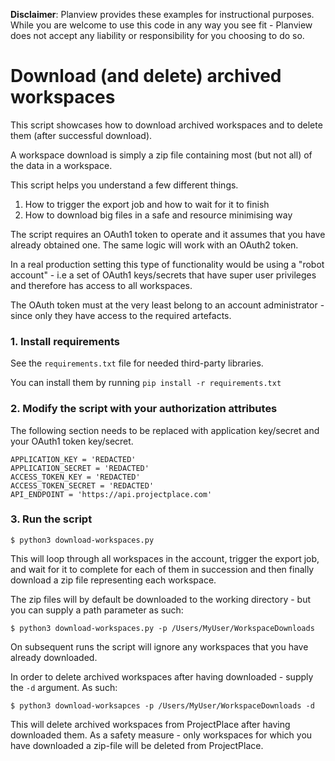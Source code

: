 **Disclaimer**: Planview provides these examples for instructional purposes. While you are welcome to use this
code in any way you see fit - Planview does not accept any liability or responsibility for you choosing to do so.

# Download (and delete) archived workspaces

This script showcases how to download archived workspaces and to delete them (after successful download).

A workspace download is simply a zip file containing most (but not all) of the data in a workspace.

This script helps you understand a few different things.

1. How to trigger the export job and how to wait for it to finish
2. How to download big files in a safe and resource minimising way

The script requires an OAuth1 token to operate and it assumes that you have already obtained one.
The same logic will work with an OAuth2 token.

In a real production setting this type of functionality would be using a "robot account" - i.e a set
of OAuth1 keys/secrets that have super user privileges and therefore has access to all workspaces.

The OAuth token must at the very least belong to an account administrator - since only they have
access to the required artefacts.

### 1. Install requirements

See the `requirements.txt` file for needed third-party libraries.

You can install them by running `pip install -r requirements.txt`

### 2. Modify the script with your authorization attributes

The following section needs to be replaced with application key/secret and your OAuth1 token key/secret.

```
APPLICATION_KEY = 'REDACTED'
APPLICATION_SECRET = 'REDACTED'
ACCESS_TOKEN_KEY = 'REDACTED'
ACCESS_TOKEN_SECRET = 'REDACTED'
API_ENDPOINT = 'https://api.projectplace.com'
```

### 3. Run the script

```
$ python3 download-workspaces.py
```

This will loop through all workspaces in the account, trigger the export job, and wait for it to complete 
for each of them in succession and then finally download a zip file representing each workspace.

The zip files will by default be downloaded to the working directory - but you can supply a path parameter
as such:

```
$ python3 download-workspaces.py -p /Users/MyUser/WorkspaceDownloads
```

On subsequent runs the script will ignore any workspaces that you have already downloaded.

In order to delete archived workspaces after having downloaded - supply the `-d` argument. As such:

```
$ python3 download-worksapces -p /Users/MyUser/WorkspaceDownloads -d
```

This will delete archived workspaces from ProjectPlace after having downloaded them.  As a safety measure - 
only workspaces for which you have downloaded a zip-file will be deleted from ProjectPlace.
